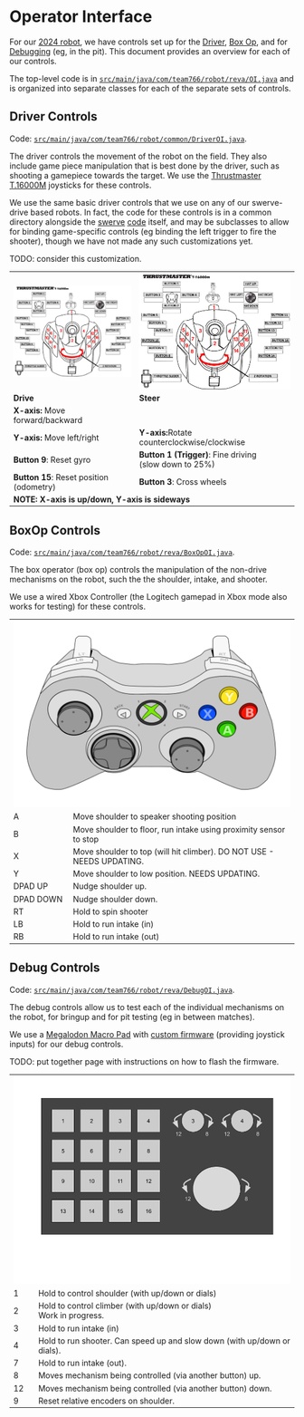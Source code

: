 # Operator Interface

For our [2024 robot](../src/main/java/com/team766/robot/reva/Robot.java), we have controls set up for the [Driver](#driver-controls), [Box Op](#boxop-controls), and for [Debugging](#debug-controls) (eg, in the pit).  This document provides an overview for each of our controls.

The top-level code is in [`src/main/java/com/team766/robot/reva/OI.java`](../src/main/java/com/team766/robot/reva/OI.java) and is organized into separate classes for each of the separate sets of controls.

## Driver Controls
Code: [`src/main/java/com/team766/robot/common/DriverOI.java`](../src/main/java/com/team766/robot/common/DriverOI.java).

The driver controls the movement of the robot on the field.  They also include game piece manipulation that is best done by the driver, such as shooting a gamepiece towards the target.  We use the [Thrustmaster T.16000M](https://www.amazon.com/Guillemot-Thrustmaster-T-16000M-Fcs-Joystick/dp/B01H6KXGEI) joysticks for these controls.

We use the same basic driver controls that we use on any of our swerve-drive based robots.  In fact, the code for these controls is in a common directory alongside the [swerve](SwerveDrive.md) [code](../src/main/java/com/team766/robot/common/mechanisms/Drive.java) itself, and may be subclasses to allow for binding game-specific controls (eg binding the left trigger to fire the shooter), though we have not made any such customizations yet.

TODO: consider this customization.

<table>
  <tr>
    <td>
    <img align="left" src="images/thrustmaster.jpeg" alt="left"/>
  </td>
  <td>
      <img align="right" src="images/thrustmaster.jpeg" alt="right"/>
  </td>
  </tr>
  <tr>
    <td><strong>Drive</strong></td>
    <td><strong>Steer</strong></td>
  </tr>
  <tr>
    <td><strong>X-axis:</strong> Move forward/backward</td>
    <td></td>
  </tr>
    <tr>
    <td><strong>Y-axis:</strong> Move left/right</td>
    <td><strong>Y-axis:</strong>Rotate counterclockwise/clockwise</td>
  </tr>
  <tr>
    <td><strong>Button 9</strong>: Reset gyro</td>
    <td><strong>Button 1 (Trigger)</strong>: Fine driving<br>(slow down to 25%)</td>
  </tr>
  <tr>
    <td><strong>Button 15</strong>: Reset position (odometry)</td>
    <td><strong>Button 3</strong>: Cross wheels</td>
  </tr>
  <tr>
    <td colspan="2"><strong>NOTE: X-axis is up/down, Y-axis is sideways</strong></td>
  </tr>
</table>
<div style="page-break-after: always;"></div>

## BoxOp Controls
Code: [`src/main/java/com/team766/robot/reva/BoxOpOI.java`](../src/main/java/com/team766/robot/reva/BoxOpOI.java).

The box operator (box op) controls the manipulation of the non-drive mechanisms on the robot, such the the shoulder, intake, and shooter.

We use a wired Xbox Controller (the Logitech gamepad in Xbox mode also works for testing) for these controls.

<table>
  <tr>
    <td colspan="2">
    <img src="images/xbox.svg" alt="gamepad"/>
  </td>
  </tr>
  <tr>
  </tr>
  <tr>
    <td>A</td>
  <td>Move shoulder to speaker shooting position</td>
  </tr>
  <tr>
    <td>B</td>
  <td>Move shoulder to floor, run intake using proximity sensor to stop</td>
  </tr>
 <tr>
    <td>X</td>
  <td>Move shoulder to top (will hit climber).  DO NOT USE - NEEDS UPDATING.</td>
 </tr>
 <tr>
    <td>Y</td>
  <td>Move shoulder to low position.  NEEDS UPDATING.</td>
</tr>
 <tr>
    <td>DPAD UP</td>
  <td>Nudge shoulder up.</td>
</tr>
 <tr>
    <td>DPAD DOWN</td>
  <td>Nudge shoulder down.</td>
</tr>

 <tr>
    <td>RT</td>
  <td>Hold to spin shooter</td>
</tr>

 <tr>
    <td>LB</td>
  <td>Hold to run intake (in)</td>
</tr>
<tr>
    <td>RB</td>
  <td>Hold to run intake (out)</td>
</tr>
</table>

<div style="page-break-after: always;"></div>

## Debug Controls
Code: [`src/main/java/com/team766/robot/reva/DebugOI.java`](../src/main/java/com/team766/robot/reva/DebugOI.java).

The debug controls allow us to test each of the individual mechanisms on the robot, for bringup and for pit testing (eg in between matches).

We use a [Megalodon Macro Pad](https://www.amazon.com/KEEBMONKEY-Megalodon-Programmable-Designer-Keyboard/dp/B0C1SV9G9L) with [custom firmware](https://github.com/Team766/qmk_firmware) (providing joystick inputs) for our debug controls.

TODO: put together page with instructions on how to flash the firmware.

<table>
  <tr>
    <td colspan="2">
    <img src="images/kb16.png" alt="macropad"/>
  </td>
  </tr>
  <tr>
    <td>1</td>
    <td>Hold to control shoulder (with up/down or dials)</td>
  </tr>
  <tr>
    <td>2</td>
    <td>Hold to control climber (with up/down or dials)<br>Work in progress.</td>
  </tr>
  <tr>
    <td>3</td>
    <td>Hold to run intake (in)</td>
  </tr>
  <tr>
    <td>4</td>
    <td>Hold to run shooter.  Can speed up and slow down (with up/down or dials).</td>
  </tr>
  <tr>
    <td>7</td>
    <td>Hold to run intake (out).</td>
  </tr>

  <tr>
    <td>8</td>
    <td>Moves mechanism being controlled (via another button) up.</td>
  </tr>

  <tr>
    <td>12</td>
    <td>Moves mechanism being controlled (via another button) down.</td>
  </tr>

  <tr>
    <td>9</td>
    <td>Reset relative encoders on shoulder.</td>
  </tr>

</table>

